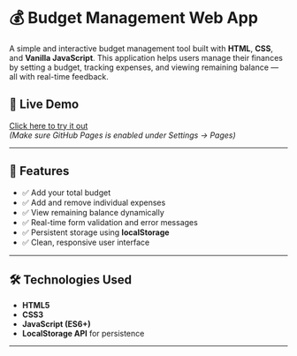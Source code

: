 # 💰 Budget Management Web App

A simple and interactive budget management tool built with **HTML**, **CSS**, and **Vanilla JavaScript**. This application helps users manage their finances by setting a budget, tracking expenses, and viewing remaining balance — all with real-time feedback.

## 🚀 Live Demo

[Click here to try it out](https://pushhhkar.github.io/budget/)  
*(Make sure GitHub Pages is enabled under Settings → Pages)*

---

## 🧩 Features

- ✅ Add your total budget
- ✅ Add and remove individual expenses
- ✅ View remaining balance dynamically
- ✅ Real-time form validation and error messages
- ✅ Persistent storage using **localStorage**
- ✅ Clean, responsive user interface

---

## 🛠️ Technologies Used

- **HTML5**
- **CSS3**
- **JavaScript (ES6+)**
- **LocalStorage API** for persistence

---

